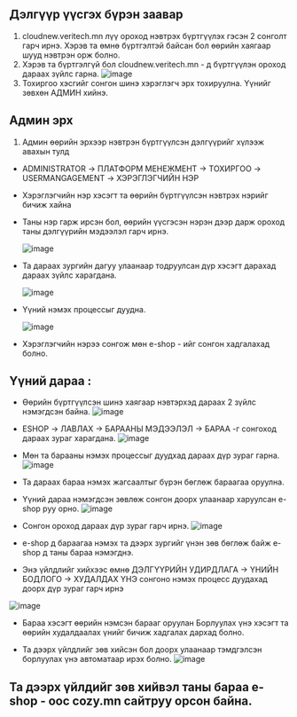 ## Дэлгүүр үүсгэх бүрэн заавар

1. cloudnew.veritech.mn лүү ороход нэвтрэх бүртгүүлэх гэсэн 2 сонголт гарч ирнэ. Хэрэв та өмнө бүртгэлтэй байсан бол өөрийн хаягаар шууд нэвтрэн орж болно.
2. Хэрэв та бүртгэлгүй бол cloudnew.veritech.mn - д бүртгүүлэн ороход дараах зүйлс гарна. ![image](https://github.com/jagaa999/motodocs/assets/133182052/2c6b25b8-0118-414a-81e5-a3621bd07ad4)
3. Тохиргоо хэсгийг сонгон шинэ хэрэглэгч эрх тохируулна. Үүнийг зөвхөн АДМИН хийнэ.

##  Админ эрх

1. Админ өөрийн эрхээр нэвтрэн бүртгүүлсэн дэлгүүрийг хүлээж авахын тулд 
  - ADMINISTRATOR -> ПЛАТФОРМ МЕНЕЖМЕНТ -> ТОХИРГОО -> USERMANGAGEMENT -> ХЭРЭГЛЭГЧИЙН НЭР
  - Хэрэглэгчийн нэр хэсэгт та өөрийн бүртгүүлсэн нэвтрэх нэрийг бичиж хайна
  - Таны нэр гарж ирсэн бол, өөрийн үүсгэсэн нэрэн дээр дарж ороход таны дэлгүүрийн мэдээлэл гарч ирнэ.
   
    ![image](https://github.com/jagaa999/motodocs/assets/133182052/84124907-5a08-4613-a8c2-e496050f46aa)
  - Та дараах зургийн дагуу улаанаар тодруулсан дүр хэсэгт дарахад дараах зүйлс харагдана.
   
     ![image](https://github.com/jagaa999/motodocs/assets/133182052/0bfa1c1d-9fcd-43f0-8187-812a842c9217)
  - Үүний нэмэх процессыг дуудна.
  
     ![image](https://github.com/jagaa999/motodocs/assets/133182052/1bef6a17-293a-4fb7-9551-4a9aeb6d5df8)
  - Хэрэглэгчийн нэрээ сонгож мөн e-shop - ийг сонгон хадгалахад болно.
  ## Үүний дараа :
  - Өөрийн бүртгүүлсэн шинэ хаягаар нэвтэрхэд дараах 2 зүйлс нэмэгдсэн байна.
   ![image](https://github.com/jagaa999/motodocs/assets/133182052/b8f7a276-53b0-4b43-b8cd-ff213f4425d1)

  - ESHOP -> ЛАВЛАХ -> БАРААНЫ МЭДЭЭЛЭЛ -> БАРАА -г сонгоход дараах зураг харагдана.
   ![image](https://github.com/jagaa999/motodocs/assets/133182052/e9c4e047-9ea0-455b-9999-07b54f40ded9)
   
  - Мөн та барааны нэмэх процессыг дуудхад дараах дүр зураг гарна. 
   ![image](https://github.com/jagaa999/motodocs/assets/133182052/fe15aacd-6b3c-4174-afed-ddb973dff994)
  - Та дараах бараа нэмэх жагсаалтыг бүрэн бөглөж бараагаа оруулна.
  
  - Үүний дараа нэмэгдсэн зөвлөж сонгон доорх улаанаар харуулсан e-shop руу орно.
   ![image](https://github.com/jagaa999/motodocs/assets/133182052/c8f25717-a71f-4d1a-9b4f-8f28247a7ab3)
  
  - Сонгон ороход дараах дүр зураг гарч ирнэ. 
    ![image](https://github.com/jagaa999/motodocs/assets/133182052/2ff72b9b-1b72-437e-92ce-f5e580cce9f4)
  - e-shop д бараагаа нэмэх та дээрх зургийг үнэн зөв бөглөж байж e-shop д таны бараа нэмэгднэ.
  - Энэ үйлдлийг хийхээс өмнө ДЭЛГҮҮРИЙН УДИРДЛАГА -> ҮНИЙН БОДЛОГО -> ХУДАЛДАХ ҮНЭ сонгоно нэмэх процесс дуудахад доорх дүр зураг гарч ирнэ
   
   ![image](https://github.com/jagaa999/motodocs/assets/133182052/9d6d831d-f767-45e0-85b0-d849b931e60e)
  - Бараа хэсэгт өөрийн нэмсэн барааг оруулан Борлуулах үнэ хэсэгт та өөрийн худалдаалах үнийг бичиж хадгалах дархад болно. 

  - Та дээрх үйлдлийг зөв хийсэн бол доорх улаанаар тэмдгэлсэн борлуулах үнэ автоматаар ирэх болно.
    ![image](https://github.com/jagaa999/motodocs/assets/133182052/09fe1e36-0ed7-4f2c-b7e3-8bafd23d0f9c)
    
  ## Та дээрх үйлдийг зөв хийвэл таны бараа e-shop - оос cozy.mn сайтруу орсон байна.








